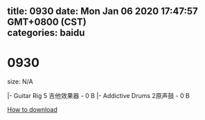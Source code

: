 
title: 0930
date: Mon Jan 06 2020 17:47:57 GMT+0800 (CST)    
categories: baidu
---

# 0930
size: N/A
 
 
|- Guitar Rig 5  吉他效果器 - 0 B
|- Addictive Drums 2原声鼓 - 0 B

[How to download](https://bpcam.bemobtrk.com/go/2ceec3aa-1ca2-46d6-b9ff-aaa5c184517c?jno=4400)